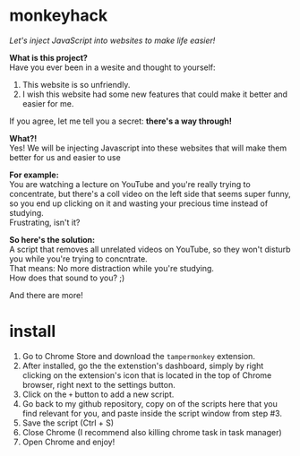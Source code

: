 # monkeyhack
<i>Let's inject JavaScript into websites to make life easier!</i>

<b>What is this project?</b><br>
Have you ever been in a wesite and thought to yourself:
1. This website is so unfriendly.
2. I wish this website had some new features that could make it better and easier for me.

If you agree, let me tell you a secret: <b>there's a way through!</b>

<b>What?!</b><br>
Yes! We will be injecting Javascript into these websites that will make them better for us and easier to use<br>

<b>For example:</b><br>
You are watching a lecture on YouTube and you're really trying to concentrate, but there's a coll video on the left side that seems super funny, so you end up clicking on it and wasting your precious time instead of studying.<br>
Frustrating, isn't it?

<b>So here's the solution:</b><br>
A script that removes all unrelated videos on YouTube, so they won't disturb you while you're trying to concntrate.<br>
That means: No more distraction while you're studying.<br>
How does that sound to you? ;)<br>

And there are more!

# install
1. Go to Chrome Store and download the `tampermonkey` extension.
2. After installed, go the the extenstion's dashboard, simply by right clicking on the extension's icon that is located in the top of Chrome browser, right next to the settings button.
3. Click on the `+` button to add a new script.
4. Go back to my github repository, copy on of the scripts here that you find relevant for you, and paste inside the script window from step #3. 
5. Save the script (Ctrl + S)
6. Close Chrome (I recommend also killing chrome task in task manager)
7. Open Chrome and enjoy!

